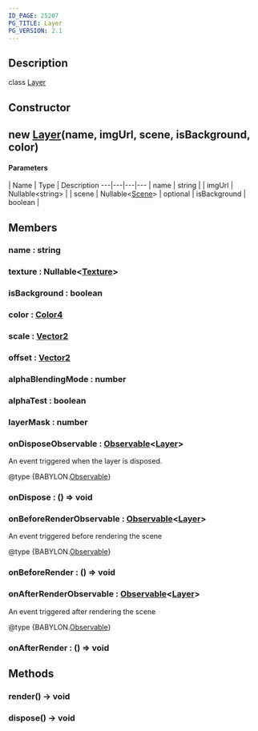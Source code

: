 ```yaml
---
ID_PAGE: 25207
PG_TITLE: Layer
PG_VERSION: 2.1
---
```

## Description

class [Layer](/classes/3.1/Layer)



## Constructor

## new [Layer](/classes/3.1/Layer)(name, imgUrl, scene, isBackground, color)



#### Parameters
 | Name | Type | Description
---|---|---|---
 | name | string | 
 | imgUrl | Nullable&lt;string&gt; | 
 | scene | Nullable&lt;[Scene](/classes/3.1/Scene)&gt; | 
optional | isBackground | boolean | 
## Members

### name : string


### texture : Nullable&lt;[Texture](/classes/3.1/Texture)&gt;


### isBackground : boolean


### color : [Color4](/classes/3.1/Color4)


### scale : [Vector2](/classes/3.1/Vector2)


### offset : [Vector2](/classes/3.1/Vector2)


### alphaBlendingMode : number


### alphaTest : boolean


### layerMask : number


### onDisposeObservable : [Observable](/classes/3.1/Observable)&lt;[Layer](/classes/3.1/Layer)&gt;

An event triggered when the layer is disposed.

@type {BABYLON.[Observable](/classes/3.1/Observable)}
### onDispose : () =&gt; void


### onBeforeRenderObservable : [Observable](/classes/3.1/Observable)&lt;[Layer](/classes/3.1/Layer)&gt;

An event triggered before rendering the scene

@type {BABYLON.[Observable](/classes/3.1/Observable)}
### onBeforeRender : () =&gt; void


### onAfterRenderObservable : [Observable](/classes/3.1/Observable)&lt;[Layer](/classes/3.1/Layer)&gt;

An event triggered after rendering the scene

@type {BABYLON.[Observable](/classes/3.1/Observable)}
### onAfterRender : () =&gt; void


## Methods

### render() &rarr; void


### dispose() &rarr; void


